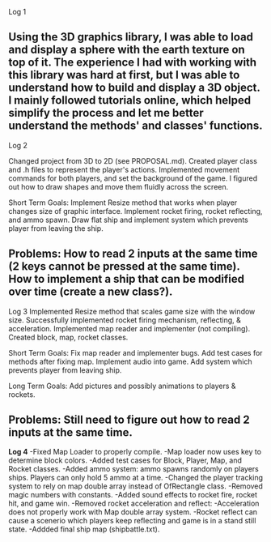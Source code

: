 Log 1

Using the 3D graphics library, I was able to load and display a sphere with the earth texture on top of it. The experience I had with working with this library was
hard at first, but I was able to understand how to build and display a 3D object. I mainly followed tutorials online, which helped simplify the process and
let me better understand the methods' and classes' functions.
--------------------------------------------------------------------------------
Log 2

Changed project from 3D to 2D (see PROPOSAL.md).
Created player class and .h files to represent the player's actions. Implemented movement commands for both players, and set the background of the game.
I figured out how to draw shapes and move them fluidly across the screen.

Short Term Goals:
Implement Resize method that works when player changes size of graphic interface.
Implement rocket firing, rocket reflecting, and ammo spawn.
Draw flat ship and implement system which prevents player from leaving the ship.

Problems:
How to read 2 inputs at the same time (2 keys cannot be pressed at the same time).
How to implement a ship that can be modified over time (create a new class?).
--------------------------------------------------------------------------------
Log 3
Implemented Resize method that scales game size with the window size.
Successfully implemented rocket firing mechanism, reflecting, & acceleration.
Implemented map reader and implementer (not compiling).
Created block, map, rocket classes.

Short Term Goals:
Fix map reader and implementer bugs.
Add test cases for methods after fixing map.
Implement audio into game.
Add system which prevents player from leaving ship.

Long Term Goals:
Add pictures and possibly animations to players & rockets.

Problems:
Still need to figure out how to read 2 inputs at the same time.
-------------------------------------------------------------------------------------
**Log 4**
-Fixed Map Loader to properly compile.
-Map loader now uses key to determine block colors.
-Added test cases for Block, Player, Map, and Rocket classes.
-Added ammo system: ammo spawns randomly on players ships. Players can only hold 5 ammo at a time.
-Changed the player tracking system to rely on map double array instead of OfRectangle class.
-Removed magic numbers with constants.
-Added sound effects to rocket fire, rocket hit, and game win.
-Removed rocket acceleration and reflect:
-Acceleration does not properly work with Map double array system.
-Rocket reflect can cause a scenerio which players keep reflecting and game is in a stand still state.
-Addded final ship map (shipbattle.txt).
